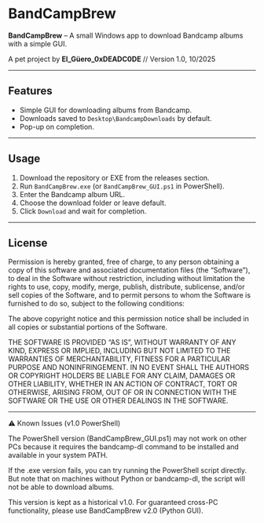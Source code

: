 # BandCampBrew

**BandCampBrew** – A small Windows app to download Bandcamp albums with a simple GUI.

A pet project by **El_Güero_0xDEADC0DE** // Version 1.0, 10/2025

---

## Features

- Simple GUI for downloading albums from Bandcamp.
- Downloads saved to `Desktop\BandcampDownloads` by default.
- Pop-up on completion.

---

## Usage

1. Download the repository or EXE from the releases section.
2. Run `BandCampBrew.exe` (or `BandCampBrew_GUI.ps1` in PowerShell).
3. Enter the Bandcamp album URL.
4. Choose the download folder or leave default.
5. Click `Download` and wait for completion.

---

## License

Permission is hereby granted, free of charge, to any person obtaining a copy of this software and associated documentation files (the “Software”), to deal in the Software without restriction, including without limitation the rights to use, copy, modify, merge, publish, distribute, sublicense, and/or sell copies of the Software, and to permit persons to whom the Software is furnished to do so, subject to the following conditions:

The above copyright notice and this permission notice shall be included in all copies or substantial portions of the Software.

THE SOFTWARE IS PROVIDED “AS IS”, WITHOUT WARRANTY OF ANY KIND, EXPRESS OR IMPLIED, INCLUDING BUT NOT LIMITED TO THE WARRANTIES OF MERCHANTABILITY, FITNESS FOR A PARTICULAR PURPOSE AND NONINFRINGEMENT. IN NO EVENT SHALL THE AUTHORS OR COPYRIGHT HOLDERS BE LIABLE FOR ANY CLAIM, DAMAGES OR OTHER LIABILITY, WHETHER IN AN ACTION OF CONTRACT, TORT OR OTHERWISE, ARISING FROM, OUT OF OR IN CONNECTION WITH THE SOFTWARE OR THE USE OR OTHER DEALINGS IN THE SOFTWARE.

---

⚠️ Known Issues (v1.0 PowerShell)

The PowerShell version (BandCampBrew_GUI.ps1) may not work on other PCs because it requires the bandcamp-dl command to be installed and available in your system PATH.

If the .exe version fails, you can try running the PowerShell script directly. But note that on machines without Python or bandcamp-dl, the script will not be able to download albums.

This version is kept as a historical v1.0. For guaranteed cross-PC functionality, please use BandCampBrew v2.0 (Python GUI).

